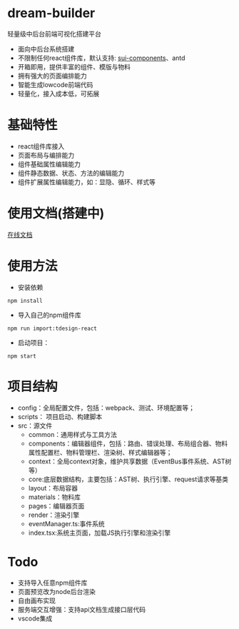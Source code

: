 # dream-builder
轻量级中后台前端可视化搭建平台
- 面向中后台系统搭建
- 不限制任何react组件库，默认支持: [sui-components](https://github.com/tangzhirong/sui-components.git)、antd
- 开箱即用，提供丰富的组件、模版与物料
- 拥有强大的页面编排能力
- 智能生成lowcode前端代码
- 轻量化，接入成本低，可拓展

# 基础特性
- react组件库接入
- 页面布局与编排能力
- 组件基础属性编辑能力
- 组件静态数据、状态、方法的编辑能力
- 组件扩展属性编辑能力，如：显隐、循环、样式等
# 使用文档(搭建中)
[在线文档](/)

# 使用方法
- 安装依赖
```
npm install
```

- 导入自己的npm组件库
```
npm run import:tdesign-react
```
- 启动项目：

```
npm start
```

# 项目结构
- config：全局配置文件，包括：webpack、测试、环境配置等；
- scripts： 项目启动、构建脚本
- src：源文件
  - common：通用样式与工具方法
  - components：编辑器组件，包括：路由、错误处理、布局组合器、物料属性配置栏、物料管理栏、渲染树、样式编辑器等；
  - context：全局context对象，维护共享数据（EventBus事件系统、AST树等）
  - core:底层数据结构，主要包括：AST树、执行引擎、request请求等基类
  - layout：布局容器
  - materials：物料库
  - pages：编辑器页面
  - render：渲染引擎
  - eventManager.ts:事件系统
  - index.tsx:系统主页面，加载JS执行引擎和渲染引擎
 
 # Todo
 - 支持导入任意npm组件库
 - 页面预览改为node后台渲染
 - 自由画布实现
 - 服务端交互增强：支持api文档生成接口层代码
 - vscode集成
